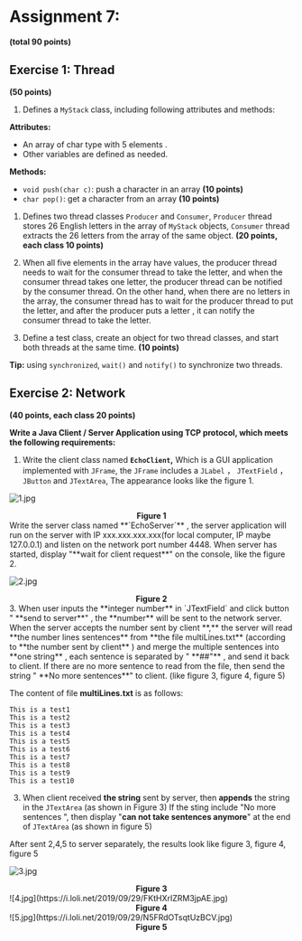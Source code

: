 # Assignment 7:

**(total 90 points)**

## Exercise 1: Thread

 **(50 points)**

1. Defines a `MyStack` class, including following attributes and methods:

**Attributes:**

- An array of char type with 5 elements .
- Other variables are defined as needed.

**Methods:**

-  `void push(char c)`: push a character in an array **(10 points)**
-  `char pop()`:  get a character from an array **(10 points)**

1. Defines two thread classes `Producer` and `Consumer`, `Producer` thread stores 26 English letters in the array of `MyStack` objects, `Consumer` thread extracts the 26 letters from the array of the same object. **(20 points, each class 10 points)**

1. When all five elements in the array have values, the producer thread needs to wait for the consumer thread to take the letter, and when the consumer thread takes one letter, the producer thread can be notified by the consumer thread. On the other hand, when there are no letters in the array, the consumer thread has to wait for the producer thread to put the letter, and after the producer puts a letter , it can notify the consumer thread to take the letter.

1. Define a test class, create an object for two thread classes, and start both threads at the same time. **(10 points)**

**Tip:** using `synchronized`, `wait()` and `notify()` to synchronize two threads.

## Exercise 2: Network 

**(40 points, each class 20 points)**

**Write a Java Client / Server Application using TCP protocol, which meets the following requirements:**

1. Write the client class named **`EchoClient`,** Which is a GUI application implemented with `JFrame`, the `JFrame` includes a `JLabel` ， `JTextField` ， `JButton` and `JTextArea`,  The appearance looks like the figure 1.

![1.jpg](https://i.loli.net/2019/09/29/5mJl263hsPaqQRn.jpg)

<center><b>Figure 1</b></center>
Write the server class named **`EchoServer`** , the server application will run on the server with IP xxx.xxx.xxx.xxx(for local computer, IP maybe 127.0.0.1) and listen on the network port number 4448. When server has started,  display "**wait for client request**" on the console, like the figure 2.

![2.jpg](https://i.loli.net/2019/09/29/6CLtNoEKFkDyudl.jpg)

<center><b>Figure 2</b></center>
3. When user inputs the **integer number** in `JTextField` and click button " **send to server**" , the **number** will be sent to the network server. When the server accepts the number sent by client **,** the server will read **the number lines sentences** from **the file multiLines.txt** (according to **the number sent by client** ) and merge the multiple sentences into **one string** , each sentence is separated by " **##"** , and send it back to client. If there are no more sentence to read from the file,  then send the string  " **No more sentences**" to client. (like  figure 3, figure 4, figure 5)

   The content of file **multiLines.txt** is as follows:

   ```
   This is a test1
   This is a test2
   This is a test3
   This is a test4
   This is a test5
   This is a test6
   This is a test7
   This is a test8
   This is a test9
   This is a test10
   ```

3. When client received **the string** sent by server, then **appends** the string in the `JTextArea` (as shown in Figure 3)  If the sting include &quot;No more sentences ", then display "**can not take sentences anymore**" at the end of `JTextArea` (as shown in figure 5)

 After sent 2,4,5 to server separately, the results look like figure 3, figure 4, figure 5

![3.jpg](https://i.loli.net/2019/09/29/Q6sZd72gpr5MoSR.jpg)

<center><b>Figure 3</b></center>
![4.jpg](https://i.loli.net/2019/09/29/FKtHXrIZRM3jpAE.jpg)

<center><b>Figure 4</b></center>
![5.jpg](https://i.loli.net/2019/09/29/N5FRdOTsqtUzBCV.jpg)

<center><b>Figure 5</b></center>